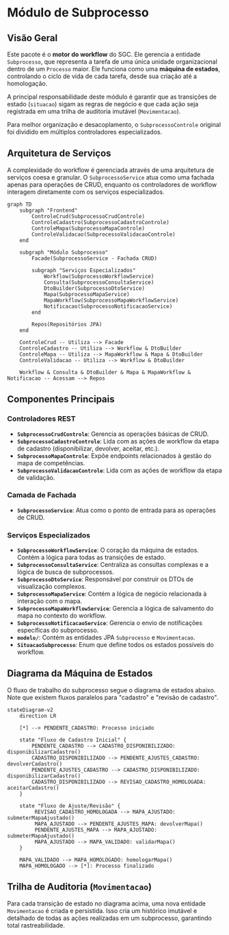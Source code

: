 # Módulo de Subprocesso

## Visão Geral
Este pacote é o **motor do workflow** do SGC. Ele gerencia a entidade `Subprocesso`, que representa a tarefa de uma única unidade organizacional dentro de um `Processo` maior. Ele funciona como uma **máquina de estados**, controlando o ciclo de vida de cada tarefa, desde sua criação até a homologação.

A principal responsabilidade deste módulo é garantir que as transições de estado (`situacao`) sigam as regras de negócio e que cada ação seja registrada em uma trilha de auditoria imutável (`Movimentacao`).

Para melhor organização e desacoplamento, o `SubprocessoControle` original foi dividido em múltiplos controladores especializados.

## Arquitetura de Serviços
A complexidade do workflow é gerenciada através de uma arquitetura de serviços coesa e granular. O `SubprocessoService` atua como uma fachada apenas para operações de CRUD, enquanto os controladores de workflow interagem diretamente com os serviços especializados.

```mermaid
graph TD
    subgraph "Frontend"
        ControleCrud(SubprocessoCrudControle)
        ControleCadastro(SubprocessoCadastroControle)
        ControleMapa(SubprocessoMapaControle)
        ControleValidacao(SubprocessoValidacaoControle)
    end

    subgraph "Módulo Subprocesso"
        Facade(SubprocessoService - Fachada CRUD)

        subgraph "Serviços Especializados"
            Workflow(SubprocessoWorkflowService)
            Consulta(SubprocessoConsultaService)
            DtoBuilder(SubprocessoDtoService)
            Mapa(SubprocessoMapaService)
            MapaWorkflow(SubprocessoMapaWorkflowService)
            Notificacao(SubprocessoNotificacaoService)
        end

        Repos(Repositórios JPA)
    end

    ControleCrud -- Utiliza --> Facade
    ControleCadastro -- Utiliza --> Workflow & DtoBuilder
    ControleMapa -- Utiliza --> MapaWorkflow & Mapa & DtoBuilder
    ControleValidacao -- Utiliza --> Workflow & DtoBuilder

    Workflow & Consulta & DtoBuilder & Mapa & MapaWorkflow & Notificacao -- Acessam --> Repos
```

## Componentes Principais

### Controladores REST
- **`SubprocessoCrudControle`**: Gerencia as operações básicas de CRUD.
- **`SubprocessoCadastroControle`**: Lida com as ações de workflow da etapa de cadastro (disponibilizar, devolver, aceitar, etc.).
- **`SubprocessoMapaControle`**: Expõe endpoints relacionados à gestão do mapa de competências.
- **`SubprocessoValidacaoControle`**: Lida com as ações de workflow da etapa de validação.

### Camada de Fachada
- **`SubprocessoService`**: Atua como o ponto de entrada para as operações de CRUD.

### Serviços Especializados
- **`SubprocessoWorkflowService`**: O coração da máquina de estados. Contém a lógica para todas as transições de estado.
- **`SubprocessoConsultaService`**: Centraliza as consultas complexas e a lógica de busca de subprocessos.
- **`SubprocessoDtoService`**: Responsável por construir os DTOs de visualização complexos.
- **`SubprocessoMapaService`**: Contém a lógica de negócio relacionada à interação com o mapa.
- **`SubprocessoMapaWorkflowService`**: Gerencia a lógica de salvamento do mapa no contexto do workflow.
- **`SubprocessoNotificacaoService`**: Gerencia o envio de notificações específicas do subprocesso.
- **`modelo/`**: Contém as entidades JPA `Subprocesso` e `Movimentacao`.
- **`SituacaoSubprocesso`**: Enum que define todos os estados possíveis do workflow.

## Diagrama da Máquina de Estados
O fluxo de trabalho do subprocesso segue o diagrama de estados abaixo. Note que existem fluxos paralelos para "cadastro" e "revisão de cadastro".

```mermaid
stateDiagram-v2
    direction LR

    [*] --> PENDENTE_CADASTRO: Processo iniciado

    state "Fluxo de Cadastro Inicial" {
        PENDENTE_CADASTRO --> CADASTRO_DISPONIBILIZADO: disponibilizarCadastro()
        CADASTRO_DISPONIBILIZADO --> PENDENTE_AJUSTES_CADASTRO: devolverCadastro()
        PENDENTE_AJUSTES_CADASTRO --> CADASTRO_DISPONIBILIZADO: disponibilizarCadastro()
        CADASTRO_DISPONIBILIZADO --> REVISAO_CADASTRO_HOMOLOGADA: aceitarCadastro()
    }

    state "Fluxo de Ajuste/Revisão" {
         REVISAO_CADASTRO_HOMOLOGADA --> MAPA_AJUSTADO: submeterMapaAjustado()
         MAPA_AJUSTADO --> PENDENTE_AJUSTES_MAPA: devolverMapa()
         PENDENTE_AJUSTES_MAPA --> MAPA_AJUSTADO: submeterMapaAjustado()
         MAPA_AJUSTADO --> MAPA_VALIDADO: validarMapa()
    }

    MAPA_VALIDADO --> MAPA_HOMOLOGADO: homologarMapa()
    MAPA_HOMOLOGADO --> [*]: Processo finalizado
```

## Trilha de Auditoria (`Movimentacao`)
Para cada transição de estado no diagrama acima, uma nova entidade `Movimentacao` é criada e persistida. Isso cria um histórico imutável e detalhado de todas as ações realizadas em um subprocesso, garantindo total rastreabilidade.
